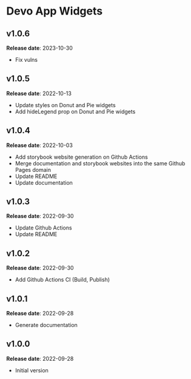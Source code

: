 # Devo App Widgets

## v1.0.6

**Release date**: 2023-10-30

- Fix vulns

## v1.0.5

**Release date**: 2022-10-13

- Update styles on Donut and Pie widgets
- Add hideLegend prop on Donut and Pie widgets

## v1.0.4

**Release date**: 2022-10-03

- Add storybook website generation on Github Actions
- Merge documentation and storybook websites into the same Github Pages domain
- Update README
- Update documentation

## v1.0.3

**Release date**: 2022-09-30

- Update Github Actions
- Update README

## v1.0.2

**Release date**: 2022-09-30

- Add Github Actions CI (Build, Publish)

## v1.0.1

**Release date**: 2022-09-28

- Generate documentation

## v1.0.0

**Release date**: 2022-09-28

- Initial version
